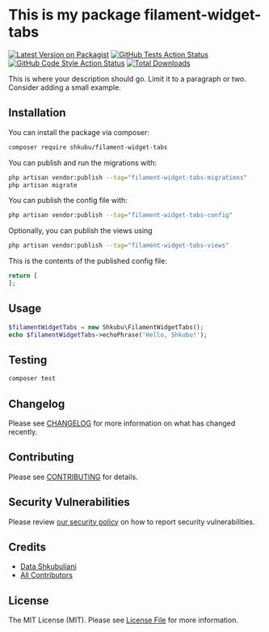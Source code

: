 # This is my package filament-widget-tabs

[![Latest Version on Packagist](https://img.shields.io/packagist/v/shkubu/filament-widget-tabs.svg?style=flat-square)](https://packagist.org/packages/shkubu/filament-widget-tabs)
[![GitHub Tests Action Status](https://img.shields.io/github/actions/workflow/status/shkubu/filament-widget-tabs/run-tests.yml?branch=main&label=tests&style=flat-square)](https://github.com/shkubu/filament-widget-tabs/actions?query=workflow%3Arun-tests+branch%3Amain)
[![GitHub Code Style Action Status](https://img.shields.io/github/actions/workflow/status/shkubu/filament-widget-tabs/fix-php-code-styling.yml?branch=main&label=code%20style&style=flat-square)](https://github.com/shkubu/filament-widget-tabs/actions?query=workflow%3A"Fix+PHP+code+styling"+branch%3Amain)
[![Total Downloads](https://img.shields.io/packagist/dt/shkubu/filament-widget-tabs.svg?style=flat-square)](https://packagist.org/packages/shkubu/filament-widget-tabs)



This is where your description should go. Limit it to a paragraph or two. Consider adding a small example.

## Installation

You can install the package via composer:

```bash
composer require shkubu/filament-widget-tabs
```

You can publish and run the migrations with:

```bash
php artisan vendor:publish --tag="filament-widget-tabs-migrations"
php artisan migrate
```

You can publish the config file with:

```bash
php artisan vendor:publish --tag="filament-widget-tabs-config"
```

Optionally, you can publish the views using

```bash
php artisan vendor:publish --tag="filament-widget-tabs-views"
```

This is the contents of the published config file:

```php
return [
];
```

## Usage

```php
$filamentWidgetTabs = new Shkubu\FilamentWidgetTabs();
echo $filamentWidgetTabs->echoPhrase('Hello, Shkubu!');
```

## Testing

```bash
composer test
```

## Changelog

Please see [CHANGELOG](CHANGELOG.md) for more information on what has changed recently.

## Contributing

Please see [CONTRIBUTING](.github/CONTRIBUTING.md) for details.

## Security Vulnerabilities

Please review [our security policy](../../security/policy) on how to report security vulnerabilities.

## Credits

- [Data Shkubuliani](https://github.com/shkubu18)
- [All Contributors](../../contributors)

## License

The MIT License (MIT). Please see [License File](LICENSE.md) for more information.
